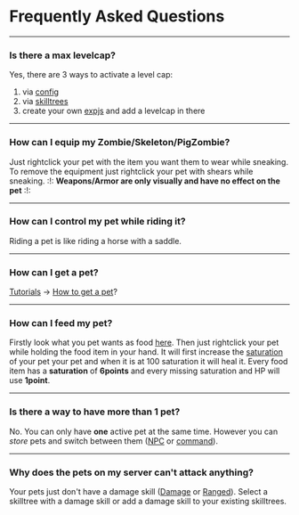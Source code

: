 # Frequently Asked Questions

----

### Is there a max levelcap?

Yes, there are 3 ways to activate a level cap:
 1.  via [config](configfile)
 2.  via [skilltrees](skilltrees)
 3.  create your own [expjs](expjs) and add a levelcap in there

----

### How can I equip my Zombie/Skeleton/PigZombie?

Just rightclick your pet with the item you want them to wear while sneaking.
To remove the equipment just rightclick your pet with shears while sneaking.
:!: **Weapons/Armor are only visually and have no effect on the pet** :!:

----

### How can I control my pet while riding it?

Riding a pet is like riding a horse with a saddle.

----

### How can I get a pet?

[Tutorials](tutorials) -> [How to get a pet](tutorials/how_to_get_a_mypet)?

----

### How can I feed my pet?

Firstly look what you pet wants as food [here](mobtypes).
Then just rightclick your pet while holding the food item in your hand.
It will first increase the [saturation](hungersystem) of your pet your pet and when it is at 100 saturation it will heal it. Every food item has a **saturation** of **6points** and every missing saturation and HP will use **1point**.

----

### Is there a way to have more than 1 pet?

No. You can only have **one** active pet at the same time.
However you can *store* pets and switch between them ([NPC](plugins/npc) or [command](commands)).

----

### Why does the pets on my server can't attack anything?

Your pets just don't have a damage skill ([Damage](skills/damage) or [Ranged](skills/ranged)). Select a skilltree with a damage skill or add a damage skill to your existing skilltrees.
